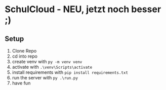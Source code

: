 # SchulCloud - NEU, jetzt noch besser ;)

## Setup

1. Clone Repo
2. cd into repo
3. create venv with `py -m venv venv`
4. activate with `.\venv\Scripts\activate`
5. install requirements with `pip install requirements.txt`
6. run the server with `py .\run.py`
7. have fun